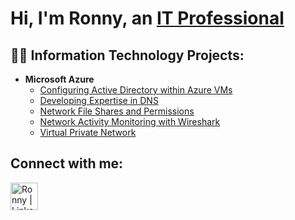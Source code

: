 <h1>Hi, I'm Ronny, an <a href="https://www.linkedin.com/in/ronny-diggs-2b8b3940/">IT Professional</a></h1>

<h2>👨‍💻 Information Technology Projects:</h2>

<!-- This text is commented out until finished.
- <b>osTicket (Help Desk Ticketing System)</b>
  - [osTicket: Prerequisites and Installation](https://github.com/ronnydiggs/osticket-prereqs)
  - [osTicket: Post-Installation Configuration](https://github.com/ronnydiggs/post-install-config)
  - [osTicket: Ticket Lifecycle Examples](https://github.com/ronnydiggs/ticket-lifecycle) -->
  
- <b>Microsoft Azure</b>
  - [Configuring Active Directory within Azure VMs](https://github.com/ronnydiggs/configure-ad)
  - [Developing Expertise in DNS](https://github.com/ronnydiggs/develop-dns)
  - [Network File Shares and Permissions](https://github.com/ronnydiggs/fileshare-permissions)
  - [Network Activity Monitoring with Wireshark](https://github.com/ronnydiggs/azure-network-protocols)
  - [Virtual Private Network](https://github.com/ronnydiggs/vpn)
    
<h2>Connect with me:</h2>

[<img align="left" alt="Ronny | LinkedIn" width="44px" src="https://cdn.jsdelivr.net/npm/simple-icons@v3/icons/linkedin.svg" />][linkedin]

[linkedin]: https://linkedin.com/in/ronnydiggs/
